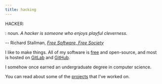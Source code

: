 ```yaml
---
title: hacking
---
```


HACKER:

: noun. *A hacker is someone who enjoys playful cleverness.*

-- Richard Stallman, [*Free Software, Free Society*](https://shop.fsf.org/books-docs/free-software-free-society-selected-essays-richard-m-stallman-3rd-edition) 

I like to make things. All of my software is [free](https://www.fsf.org) and open-source, and most is hosted on [GitLab](https://gitlab.com/danso) and [GitHub](https://github.com/ninedotnine).

I somehow once earned an undergraduate degree in computer science.

You can read about some of the [projects](/hacking/projects) that I've worked on.

